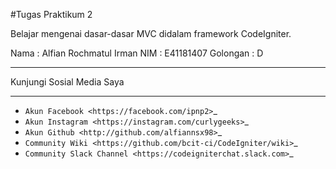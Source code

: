 #Tugas Praktikum 2

Belajar mengenai dasar-dasar MVC didalam framework CodeIgniter.

Nama      : Alfian Rochmatul Irman
NIM       : E41181407
Golongan  : D




*********
Kunjungi Sosial Media Saya
*********

-  `Akun Facebook <https://facebook.com/ipnp2>`_
-  `Akun Instagram <https://instagram.com/curlygeeks>`_
-  `Akun Github <http://github.com/alfiannsx98>`_
-  `Community Wiki <https://github.com/bcit-ci/CodeIgniter/wiki>`_
-  `Community Slack Channel <https://codeigniterchat.slack.com>`_
